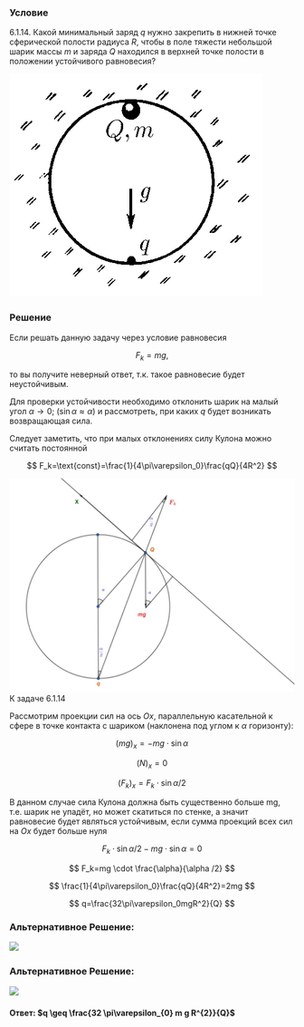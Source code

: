 ###  Условие

$6.1.14.$ Какой минимальный заряд $q$ нужно закрепить в нижней точке сферической полости радиуса $R$, чтобы в поле тяжести небольшой шарик массы $m$ и заряда $Q$ находился в верхней точке полости в положении устойчивого равновесия?

![ К задаче $6.1.14$ |448x394, 39%](../../img/6.1.14/statement.png)

### Решение

Если решать данную задачу через условие равновесия

$$
F_k=mg,
$$

то вы получите неверный ответ, т.к. такое равновесие будет неустойчивым.

Для проверки устойчивости необходимо отклонить шарик на малый угол $\alpha\longrightarrow0$; $(\sin{\alpha}\approx\alpha)$ и рассмотреть, при каких $q$ будет возникать возвращающая сила.

Следует заметить, что при малых отклонениях силу Кулона можно считать постоянной

$$
F_k=\text{const}=\frac{1}{4\pi\varepsilon_0}\frac{qQ}{4R^2}
$$

![ К задаче $6.1.14$ |2239x1673, 80%](../../img/6.1.14/6.1.14.png)  К задаче $6.1.14$

Рассмотрим проекции сил на ось $Ox$, параллельную касательной к сфере в точке контакта с шариком (наклонена под углом к $\alpha$ горизонту):

$$
(mg)_x=-mg \cdot \sin{\alpha}
$$

$$
(N)_x=0
$$

$$
(F_k)_x=F_k \cdot \sin{\alpha /2}
$$

В данном случае сила Кулона должна быть существенно больше mg, т.е. шарик не упадёт, но может скатиться по стенке, а значит равновесие будет являться устойчивым, если сумма проекций всех сил на $Ox$ будет больше нуля

$$
F_k \cdot \sin{\alpha /2}-mg \cdot \sin{\alpha}=0
$$

$$
F_k=mg \cdot \frac{\alpha}{\alpha /2}
$$

$$
\frac{1}{4\pi\varepsilon_0}\frac{qQ}{4R^2}=2mg
$$

$$
q=\frac{32\pi\varepsilon_0mgR^2}{Q}
$$

###  Альтернативное Решение:

![](https://www.youtube.com/embed/wgnHVdgTGBA)

###  Альтернативное Решение:

![](https://www.youtube.com/embed/pgWE4Oo1L6c)

#### Ответ: $q \geq \frac{32 \pi\varepsilon_{0} m g R^{2}}{Q}$